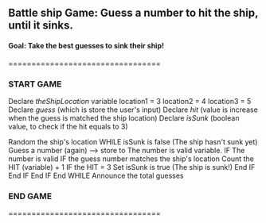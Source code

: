 ## Battle ship Game: Guess a number to hit the ship, until it sinks.
#### Goal: Take the best guesses to sink their ship!

=================================
### START GAME
Declare *theShipLocation* variable
    location1 = 3
    location2 = 4
    location3 = 5
Declare *guess* (which is store the user's input)
Declare *hit* (value is increase when the guess is matched the ship location)
Declare *isSunk* (boolean value, to check if the hit equals to 3)

Random the ship's location
WHILE isSunk is false (The ship hasn't sunk yet)
    Guess a number (again) --> store to The number is valid variable.
    IF The number is valid
        IF the guess number matches the ship's location
            Count the HIT (variable) + 1
            IF the HIT = 3
                Set isSunk is true (The ship is sunk!)
            End IF
        End IF
    End IF
End WHILE
Announce the total guesses
### END GAME
=================================

             

